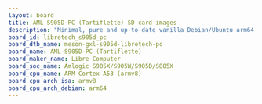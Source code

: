 ```yaml
---
layout: board
title: AML-S905D-PC (Tartiflette) SD card images
description: "Minimal, pure and up-to-date vanilla Debian/Ubuntu arm64 SD card images for AML-S905D-PC (Tartiflette) by Libre Computer, SoC: Amlogic S905X/S905W/S905D/S805X, CPU ISA: armv8"
board_id: libretech_s905d_pc
board_dtb_name: meson-gxl-s905d-libretech-pc
board_name: AML-S905D-PC (Tartiflette)
board_maker_name: Libre Computer
board_soc_name: Amlogic S905X/S905W/S905D/S805X
board_cpu_name: ARM Cortex A53 (armv8)
board_cpu_arch_isa: armv8
board_cpu_arch_debian: arm64
---
```

